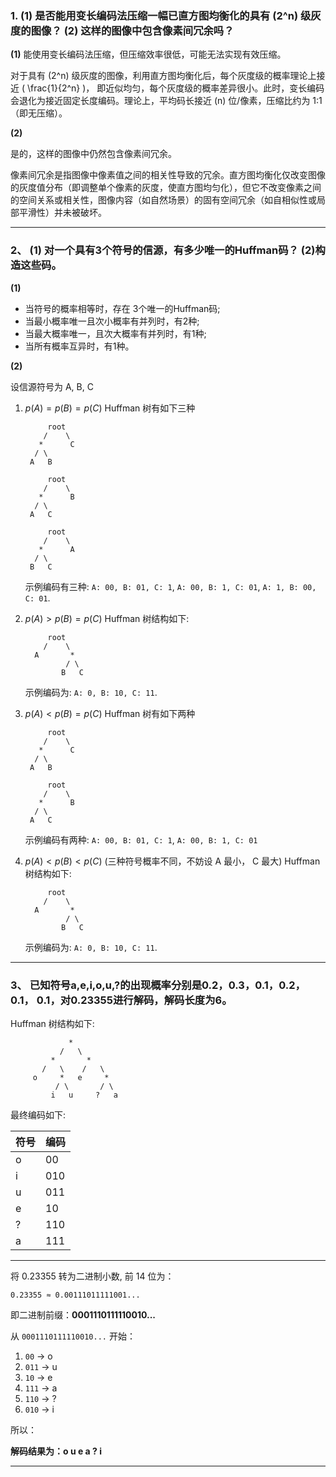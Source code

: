 ### 1. (1) 是否能用变长编码法压缩一幅已直方图均衡化的具有 \(2^n\) 级灰度的图像？ (2) 这样的图像中包含像素间冗余吗？

**(1)**
能使用变长编码法压缩，但压缩效率很低，可能无法实现有效压缩。
  
对于具有 \(2^n\) 级灰度的图像，利用直方图均衡化后，每个灰度级的概率理论上接近 \( \frac{1}{2^n} \)， 即近似均匀，每个灰度级的概率差异很小。此时，变长编码会退化为接近固定长度编码。理论上，平均码长接近 \(n\) 位/像素，压缩比约为 1:1（即无压缩）。

**(2)**

是的，这样的图像中仍然包含像素间冗余。

像素间冗余是指图像中像素值之间的相关性导致的冗余。直方图均衡化仅改变图像的灰度值分布（即调整单个像素的灰度，使直方图均匀化），但它不改变像素之间的空间关系或相关性，图像内容（如自然场景）的固有空间冗余（如自相似性或局部平滑性）并未被破坏。

---

### 2、 (1) 对一个具有3个符号的信源，有多少唯一的Huffman码？ (2)构造这些码。

**(1)**

- 当符号的概率相等时，存在 3个唯一的Huffman码;
- 当最小概率唯一且次小概率有并列时，有2种;
- 当最大概率唯一，且次大概率有并列时，有1种;
- 当所有概率互异时，有1种。

**(2)**

设信源符号为 A, B, C

1. $p(A) = p(B) = p(C)$
   Huffman 树有如下三种
   ```
        root
       /    \
      *      C
     / \
    A   B

        root
       /    \
      *      B
     / \
    A   C

        root
       /    \
      *      A
     / \
    B   C
    ```
    示例编码有三种: `A: 00, B: 01, C: 1`, `A: 00, B: 1, C: 01`, `A: 1, B: 00, C: 01`.

2. $p(A) > p(B) = p(C)$
   Huffman 树结构如下:
   ```
        root
       /    \
     A       *
            / \
           B   C
    ```
    示例编码为: `A: 0, B: 10, C: 11`.

3. $p(A) < p(B) = p(C)$
   Huffman 树有如下两种
   ```
        root
       /    \
      *      C
     / \
    A   B

        root
       /    \
      *      B
     / \
    A   C
    ```
    示例编码有两种: `A: 00, B: 01, C: 1`, `A: 00, B: 1, C: 01`

4. $p(A) < p(B) < p(C)$ (三种符号概率不同，不妨设 A 最小， C 最大)
   Huffman 树结构如下:
   ```
        root
       /    \
     A       *
            / \
           B   C
    ```
    示例编码为: `A: 0, B: 10, C: 11`.

---

###  3、 已知符号a,e,i,o,u,?的出现概率分别是0.2，0.3，0.1，0.2，0.1， 0.1，对0.23355进行解码，解码长度为6。

Huffman 树结构如下:

```
             *
           /   \
         *       *
       /   \    /   \
     o     *   e     *
          / \       / \
         i   u     ?   a

```


最终编码如下:

| 符号 | 编码  |
| -- | --- |
| o  | 00  |
| i  | 010 |
| u  | 011 |
| e  | 10  |
| ?  | 110 |
| a  | 111 |

---

将 0.23355 转为二进制小数, 前 14 位为：

```
0.23355 ≈ 0.00111011111001...
```

即二进制前缀：**0001110111110010...**



从 `0001110111110010...` 开始：

1. `00` → o
2. `011` → u
3. `10` → e
4. `111` → a
5. `110` → ?
6. `010` → i

所以：

**解码结果为：o u e a ? i**

---

